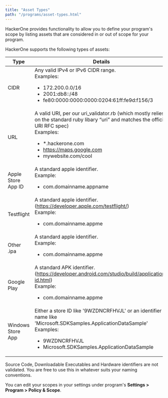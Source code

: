 ```yaml
---
title: "Asset Types"
path: "/programs/asset-types.html"
---
```

HackerOne provides functionality to allow you to define your program's scope by listing assets that are considered in or out of scope for your program.

HackerOne supports the following types of assets:

Type | Details
----- | ------
CIDR | Any valid IPv4 or IPv6 CIDR range. <br>Examples: <ul><li>172.200.0.0/16</li><li>2001:db8::/48</li><li>fe80:0000:0000:0000:0204:61ff:fe9d:f156/3</li></ul>
URL | A valid URI, per our uri_validator.rb (which mostly relies on the standard ruby libary “uri” and matches the official URI RFC spec) <br>Examples: <ul><li>*.hackerone.com</li><li>https://maps.google.com</li><li>mywebsite.com/cool</li></ul>
Apple Store App ID | A standard apple identifier. <br>Example: <ul><li>com.domainname.appname</li></ul>
Testflight | A standard apple identifier. <br>(https://developer.apple.com/testflight/) <br>Example: <ul><li>com.domainname.appme</li></ul>
Other .ipa | A standard apple identifier. <br> Example: <ul><li>com.domainname.appme</li></ul>
Google Play | A standard APK identifier. <br>(https://developer.android.com/studio/build/application-id.html) <br>Example: <ul><li>com.domainname.appme</li></ul>
Windows Store App | Either a store ID like '9WZDNCRFHVJL' or an identifier name like 'Microsoft.SDKSamples.ApplicationDataSample' <br>Examples: <ul><li>9WZDNCRFHVJL</li><li>Microsoft.SDKSamples.ApplicationDataSample</li></ul>

Source Code, Downloadable Executables and Hardware identifiers are not validated. You are free to use this in whatever suits your naming conventions. 

You can edit your scopes in your settings under program's **Settings > Program > Policy & Scope**. 

